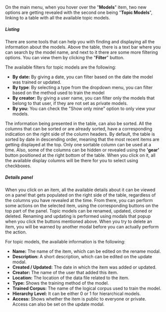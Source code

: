 On the main menu, when you hover over the "**Models**" item, two new options are getting revealed with the second one being "**Topic Models**", linking to a table with all the available topic models.

##### Listing

There are some tools that can help you with finding and displaying all the information about the models. Above the table, there is a text bar where you can search by the model name, and next to it there are some more filtering options. You can view them by clicking the "**Filter**" button.

The available filters for topic models are the following:

- **By date:** By giving a date, you can filter based on the date the model was trained or updated.
- **By type**: By selecting a type from the dropdown menu, you can filter based on the method used to train the model
- **By creator:** By giving a user name, you can filter only the models that belong to that user, if they are not set as private models.
- **By you:** You can check the "Show only mine" option to only view your models.

The information being presented in the table, can also be sorted. All the columns that can be sorted or are already sorted, have a corresponding indication on the right side of the column headers. By default, the table is sorted by date in descending order, meaning that the most recent items are getting displayed at the top. Only one sortable column can be used at a time. Also, some of the columns can be hidden or revealed using the **'gear'** button positioned at the right bottom of the table. When you click on it, all the available display columns will be there for you to select using checkboxes.

##### Details panel

When you click on an item, all the available details about it can be viewed on a panel that gets populated on the right side of the table, regardless of the columns you have revealed at the time. From there, you can perform some actions on the selected item, using the corresponding buttons on the top part of the panel. Topic models can be renamed, updated, cloned or deleted. Renaming and updating is performed using modals that popup when you click the buttons mentioned above. When you try to delete an item, you will be warned by another modal before you can actually perform the action.

For topic models, the available information is the following:
- **Name:** The name of the item, which can be edited on the rename modal.
- **Description:** A short description, which can be edited on the update modal.
- **Created / Updated:** The date in which the item was added or updated.
- **Creator:** The name of the user that added this item.
- **Location:** The location of the data file related to the item.
- **Type:** Shows the training method of the model.
- **Trained Corpus:** The name of the logical corpus used to train the model.
- **Hierarchy Level:** It can be either 0 or 1 for hierarchical models.
- **Access:** Shows whether the item is public to everyone or private. Access can also be set on the update modal.
